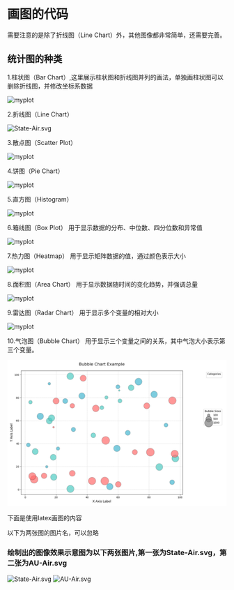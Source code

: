 # 画图的代码   
需要注意的是除了折线图（Line Chart）外，其他图像都非常简单，还需要完善。
## 统计图的种类
1.柱状图（Bar Chart）,这里展示柱状图和折线图并列的画法，单独画柱状图可以删除折线图，并修改坐标系数据  

![myplot](https://github.com/user-attachments/assets/ddf2aeca-47e8-4aa7-858c-5401fe1d3588)

2.折线图（Line Chart）  

![State-Air.svg](https://s2.loli.net/2024/12/11/NyQUmtWhrC9ReDO.png)

3.散点图（Scatter Plot）  

![myplot](https://github.com/user-attachments/assets/5acce138-a5e3-470c-93a4-fc56695ca6d0)

4.饼图（Pie Chart）  

![myplot](https://github.com/user-attachments/assets/3f360c79-ecd3-44de-bebb-658785319b55)

5.直方图（Histogram）  

![myplot](https://github.com/user-attachments/assets/614ec1ff-7986-4cfd-bf36-d70d5b3b45c0)

6.箱线图（Box Plot） 用于显示数据的分布、中位数、四分位数和异常值  

![myplot](https://github.com/user-attachments/assets/4e6600da-2df7-4061-8c8c-9bc01f7855ca)

7.热力图（Heatmap）  用于显示矩阵数据的值，通过颜色表示大小  

![myplot](https://github.com/user-attachments/assets/fba53a0d-1956-449a-b244-adeb317c7dfb)

8.面积图（Area Chart）  用于显示数据随时间的变化趋势，并强调总量  

![myplot](https://github.com/user-attachments/assets/6f2b169f-58e2-40e2-97e9-e30ad8987ebb)

9.雷达图（Radar Chart）  用于显示多个变量的相对大小 

![myplot](https://github.com/user-attachments/assets/834e238b-dd0f-4eae-8b6a-755671c97e71)

10.气泡图（Bubble Chart）  用于显示三个变量之间的关系，其中气泡大小表示第三个变量。  

![myplot.png](picture-code-project%2FBubble%20Chart%2Fmyplot.png)

下面是使用latex画图的内容


以下为两张图的图片名，可以忽略
### 绘制出的图像效果示意图为以下两张图片,第一张为State-Air.svg，第二张为AU-Air.svg
![State-Air.svg](https://s2.loli.net/2024/12/11/NyQUmtWhrC9ReDO.png)
![AU-Air.svg](https://s2.loli.net/2024/12/11/NyQUmtWhrC9ReDO.png)
